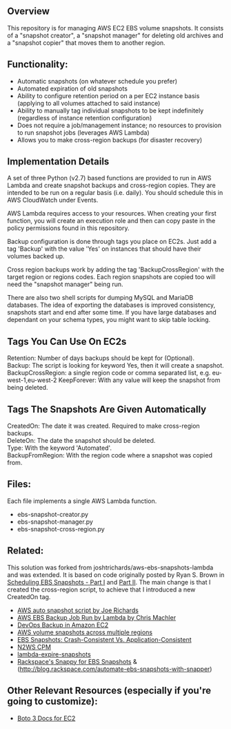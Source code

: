 ## Overview

This repository is for managing AWS EC2 EBS volume snapshots. It consists of a "snapshot creator", a "snapshot manager" for deleting old archives and a "snapshot copier" that moves them to another region. 

## Functionality:

- Automatic snapshots (on whatever schedule you prefer)
- Automated expiration of old snapshots
- Ability to configure retention period on a per EC2 instance basis (applying to all volumes attached to said instance)
- Ability to manually tag individual snapshots to be kept indefinitely (regardless of instance retention configuration)
- Does not require a job/management instance; no resources to provision to run snapshot jobs (leverages AWS Lambda)
- Allows you to make cross-region backups (for disaster recovery)

## Implementation Details

A set of three Python (v2.7) based functions are provided to run in AWS Lambda and create snapshot backups and cross-region copies. They are intended to be run on a regular basis (i.e. daily). You should schedule this in AWS CloudWatch under Events. 

AWS Lambda requires access to your resources. When creating your first function, you will create an execution role and then can copy paste in the policy permissions found in this repository.  

Backup configuration is done through tags you place on EC2s. Just add a tag 'Backup' with the value 'Yes' on instances that should have their volumes backed up. 

Cross region backups work by adding the tag 'BackupCrossRegion' with the target region or regions codes. Each region snapshots are copied too will need the "snapshot manager" being run.

There are also two shell scripts for dumping MySQL and MariaDB databases. The idea of exporting the databases is improved consistency, snapshots start and end after some time. If you have large databases and dependant on your schema types, you might want to skip table locking.  

## Tags You Can Use On EC2s

Retention: Number of days backups should be kept for (Optional).  
Backup: The script is looking for keyword Yes, then it will create a snapshot.  
BackupCrossRegion:  a single region code or comma separated list, e.g. eu-west-1,eu-west-2
KeepForever: With any value will keep the snapshot from being deleted.

## Tags The Snapshots Are Given Automatically

CreatedOn: The date it was created. Required to make cross-region backups.  
DeleteOn: The date the snapshot should be deleted.  
Type: With the keyword 'Automated'.   
BackupFromRegion: With the region code where a snapshot was copied from.

## Files:

Each file implements a single AWS Lambda function.

- ebs-snapshot-creator.py
- ebs-snapshot-manager.py
- ebs-snapshot-cross-region.py

## Related:

This solution was forked from joshtrichards/aws-ebs-snapshots-lambda and was extended. It is based on code originally posted by Ryan S. Brown in [Scheduling EBS Snapshots - Part I](https://serverlesscode.com/post/lambda-schedule-ebs-snapshot-backups/) and [Part II](https://serverlesscode.com/post/lambda-schedule-ebs-snapshot-backups-2/). The main change is that I created the cross-region script, to achieve that I 
introduced a new CreatedOn tag. 

- [AWS auto snapshot script by Joe Richards](https://github.com/viyh/aws-scripts/blob/master/lambda_autosnap.py)
- [AWS EBS Backup Job Run by Lambda by Chris Machler](http://www.evergreenitco.com/evergreenit-blog/2016/4/19/aws-ebs-backup-job-run-by-lambda)
- [DevOps Backup in Amazon EC2](https://medium.com/aws-activate-startup-blog/devops-backup-in-amazon-ec2-190c6fcce41b#.hyo4nyqur)
- [AWS volume snapshots across multiple regions](https://mattyboy.net/general/aws-volume-snapshots-across-multiple-regions/)
- [EBS Snapshots: Crash-Consistent Vs. Application-Consistent](http://www.n2ws.com/blog/ebs-snapshots-crash-consistent-vs-application-consistent.html)
- [N2WS CPM](http://www.n2ws.com/products-services/pricing-registration.html)
- [lambda-expire-snapshots](https://github.com/RideAmigosCorp/lambda-expire-snapshots)
- [Rackspace's Snappy for EBS Snapshots](https://github.com/rackerlabs/ebs_snapper) & (http://blog.rackspace.com/automate-ebs-snapshots-with-snapper)

## Other Relevant Resources (especially if you're going to customize):

- [Boto 3 Docs for EC2](https://boto3.readthedocs.io/en/latest/reference/services/ec2.html)
